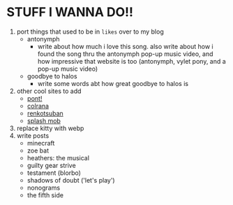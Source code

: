# STUFF I WANNA DO!!

1) port things that used to be in `likes` over to my blog
    - antonymph
        - write about how much i love this song. also write about how i found the song thru the antonymph pop-up music video, and how impressive that website is too (antonymph, vylet pony, and a pop-up music video)
    - goodbye to halos
        - write some words abt how great goodbye to halos is
3) other cool sites to add
    - [pont!](https://pont.cool)
    - [colrana](https://colrana.neocities.org/)
    - [renkotsuban](https://renkotsuban.com/)
    - [splash mob](https://splashmob.neocities.org/)
4) replace kitty with webp
5) write posts
    - minecraft
    - zoe bat
    - heathers: the musical
    - guilty gear strive
    - testament (blorbo)
    - shadows of doubt ('let's play')
    - nonograms
    - the fifth side